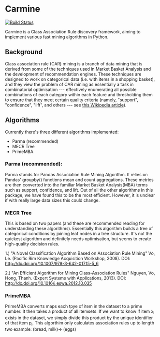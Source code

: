 # Carmine

[![Build Status](https://travis-ci.org/FlightDataServices/carmine.svg?branch=master)][1]

Carmine is a Class Association Rule discovery framework, aiming to implement
various fast mining algorithms in Python.

[1]: https://travis-ci.org/FlightDataServices/carmine


## Background

Class association rule (CAR) mining is a branch of data mining that is derived
from some of the techniques used in Market Basket Analysis and the development
of recommendation engines. These techniques are designed to work on categorical
data (i.e. with items in a shopping basket), and they view the problem of CAR
mining as essentially a task in combinatorial optimisation --- effectively
enumerating all possible combinations of each category within each feature and
thresholding them to ensure that they meet certain quality criteria (namely,
"support", "confidence", "lift", and others --- see [this Wikipedia
article][2]).

[2]: https://en.wikipedia.org/wiki/Association_rule_learning#Useful_Concepts


## Algorithms

Currently there's three different algorithms implemented:
- Parma (recommended)
- MECR Tree
- PrimeMBA


### Parma (recommended):

Parma stands for Pandas Association Rule Mining Algorithm. It relies on Pandas'
groupby() functions mean and count aggregations. These metrics are then converted
into the familiar Market Basket Analysis(MBA) terms such as support, confidence,
and lift. Out of all the other algorithms in this package, we have found this to
be the most efficient. However, it is unclear if with really large data sizes
this could change.


### MECR Tree

This is based on two papers (and these are recommended reading for
understanding these algorithms). Essentially this algorithm builds a tree of
categorical conditions by joining leaf nodes in a tree structure. It's not the
quickest algorithm and definitely needs optimisation, but seems to create
high-quality decision rules.

1.) "A Novel Classification Algorithm Based on Association Rule Mining"
    Vo, Le. (Pacific Rim Knowledge Acquisition Workshop, 2008).
    DOI: http://dx.doi.org/10.1007/978-3-642-01715-5_6

2.) "An Efficient Algorithm for Mining Class-Association Rules"
    Nguyen, Vo, Hong, Thanh. (Expert Systems with Applications, 2013).
    DOI: http://dx.doi.org/10.1016/j.eswa.2012.10.035

### PrimeMBA

PrimeMBA converts maps each tpye of item in the dataset to a prime number.
It then takes a product of all itemsets. If we want to know if item x<sub>i</sub>
exists in the dataset, we simply divide this product by the unique identifier of that item
p<sub>i</sub>. This algorthim only calculates association rules up to length two example: 
(bread, milk)-> (eggs)

